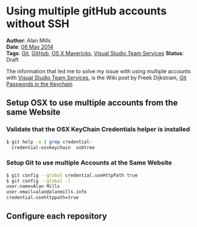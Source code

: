 Using multiple gitHub accounts without SSH
==========================================
**Author**: Alan Mills  
**Date**: [06 May 2014](/blog/history/2014-05.md)   
**Tags**: [Git](/blog/categories/git.md), [GitHub](/blog/categories/github.md), [OS X Mavericks](/blog/categories/osx-10-10.md), [Visual Studio Team Services](/blog/categories/visual-studio-team-services.md)
**Status**: Draft

The information that led me to solve my issue with using multiple accounts with [Visual Studio Team Services](/blog/categories/visual-studio-team-services.md), is the Wiki post by Freek Dijkstram, [Git Passwords in the Keychain](http://www.macfreek.nl/memory/Git_Passwords_in_the_Keychain)


Setup OSX to use multiple accounts from the same Website
--------------------------------------------------------
### Validate that the OSX KeyChain Credentials helper is installed
``` bash
$ git help -a | grep credential-
  credential-osxkeychain  subtree
```

### Setup Git to use multiple Accounts at the Same Website
``` bash
$ git config --global credential.useHttpPath true
$ git config --global -l
user.name=Alan Mills
user.email=alan@alanmills.info
credential.usehttppath=true
```

Configure each repository
-------------------------
 
